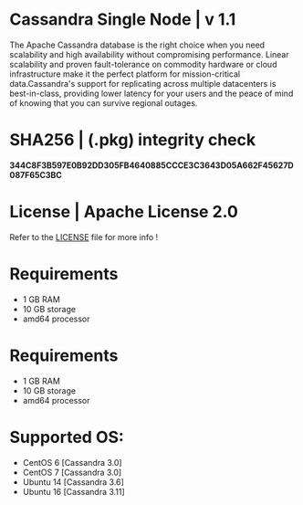 # Cassandra Single Node | v 1.1
The Apache Cassandra database is the right choice when you need scalability and high availability without compromising performance. Linear scalability and proven fault-tolerance on commodity hardware or cloud infrastructure make it the perfect platform for mission-critical data.Cassandra's support for replicating across multiple datacenters is best-in-class, providing lower latency for your users and the peace of mind of knowing that you can survive regional outages. 

# SHA256 | (.pkg) integrity check
**344C8F3B597E0B92DD305FB4640885CCCE3C3643D05A662F45627D087F65C3BC**

# License | Apache License 2.0
Refer to the [LICENSE](https://github.com/krakky/market/blob/master/cassandra_single/LICENSE) file for more info !

# Requirements
- 1 GB RAM
- 10 GB storage 
- amd64 processor

# Requirements
- 1 GB RAM
- 10 GB storage 
- amd64 processor

# Supported OS:
- CentOS 6 [Cassandra 3.0]
- CentOS 7 [Cassandra 3.0]
- Ubuntu 14 [Cassandra 3.6]
- Ubuntu 16 [Cassandra 3.11]